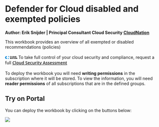 # Defender for Cloud disabled and exempted policies

**Author: Erik Snijder | Principal Consultant Cloud Security [CloudNation](https://www.cloudnation.nl)**

This workbook provides an overview of all exempted or disabled recommendations (policies)
<br/>
<br/>
<img src='./images/cloudnation_logo_small.png' alt='Cloudnation Logo' width='40' /> To take full control of your cloud security and compliance, request a full </span>[<span style="font-family: Open Sans; font-weight: 620"> Cloud Security Assessment </span>](https://www.cloudnation.nl/en/services/cloud-security-assessment)
<br/>
<br/>
To deploy the workbook you will need **writing permissions** in the subscription where it will be stored. To view the information, you will need **reader permissions** of all subscriptions that are in the defined groups.

## Try on Portal

You can deploy the workbook by clicking on the buttons below:

<a href="https://portal.azure.com/#create/Microsoft.Template/uri/https%3A%2F%2Fraw.githubusercontent.com%2FCloudNationHQ%2FSecurity-Workbooks%2Frefs%2Fheads/main/Disabled%20and%20Exempt%20workbook%2FarmTemplate.json" target="_blank"><img src="https://aka.ms/deploytoazurebutton"/></a>